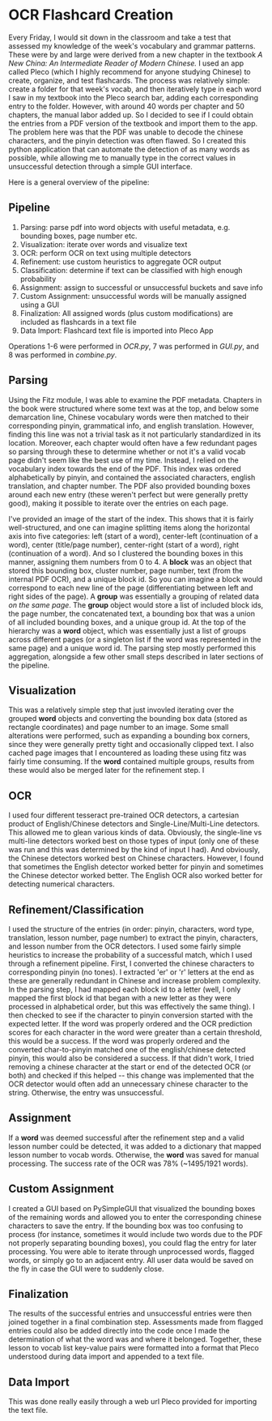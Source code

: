# OCR Flashcard Creation

Every Friday, I would sit down in the classroom and take a test that assessed my knowledge of the week's vocabulary and grammar patterns. These were by and large were derived from a new chapter in the textbook *A New China: An Intermediate Reader of Modern Chinese.* I used an app called Pleco (which I highly recommend for anyone studying Chinese) to create, organize, and test flashcards. The process was relatively simple: create a folder for that week's vocab, and then iteratively type in each word I saw in my textbook into the Pleco search bar, adding each corresponding entry to the folder. However, with around 40 words per chapter and 50 chapters, the manual labor added up. So I decided to see if I could obtain the entries from a PDF version of the textbook and import them to the app. The problem here was that the PDF was unable to decode the chinese characters, and the pinyin detection was often flawed. So I created this python application that can automate the detection of as many words as possible, while allowing me to manually type in the correct values in unsuccessful detection through a simple GUI interface.

Here is a general overview of the pipeline:

## Pipeline ## 

1. Parsing: parse pdf into word objects with useful metadata, e.g. bounding boxes, page number etc.
2. Visualization: iterate over words and visualize text
3. OCR: perform OCR on text using multiple detectors
4. Refinement: use custom heuristics to aggregate OCR output
5. Classification: determine if text can be classified with high enough probability
6. Assignment: assign to successful or unsuccessful buckets and save info 
7. Custom Assignment: unsuccessful words will be manually assigned using a GUI
8. Finalization: All assigned words (plus custom modifications) are included as flashcards in a text file
9. Data Import: Flashcard text file is imported into Pleco App

Operations 1-6 were performed in *OCR.py*, 7 was performed in *GUI.py*, and 8 was performed in *combine.py*. 

## Parsing ## 

Using the Fitz module, I was able to examine the PDF metadata. Chapters in the book were structured where some text was at the top, and below some demarcation line, Chinese vocabulary words were then matched to their corresponding pinyin, grammatical info, and english translation. However, finding this line was not a trivial task as it not particularly standardized in its location. Moreover, each chapter would often have a few redundant pages so parsing through these to determine whether or not it's a valid vocab page didn't seem like the best use of my time. Instead, I relied on the vocabulary index towards the end of the PDF. This index was ordered alphabetically by pinyin, and contained the associated characters, english translation, and chapter number. The PDF also provided bounding boxes around each new entry (these weren't perfect but were generally pretty good), making it possible to iterate over the entries on each page. 

I've provided an image of the start of the index. This shows that it is fairly well-structured, and one can imagine splitting items along the horizontal axis into five categories: left (start of a word), center-left (continuation of a word), center (title/page number), center-right (start of a word), right (continuation of a word). And so I clustered the bounding boxes in this manner, assigning them numbers from 0 to 4. A **block** was an object that stored this bounding box, cluster number, page number, text (from the internal PDF OCR), and a unique block id. So you can imagine a block would correspond to each new line of the page (differentiating between left and right sides of the page). A **group** was essentially a grouping of related data *on the same page*. The **group** object would store a list of included block ids, the page number, the concatenated text, a bounding box that was a union of all included bounding boxes, and a unique group id. At the top of the hierarchy was a **word** object, which was essentially just a list of groups across different pages (or a singleton list if the word was represented in the same page) and a unique word id. The parsing step mostly performed this aggregation, alongside a few other small steps described in later sections of the pipeline. 

## Visualization ## 

This was a relatively simple step that just invovled iterating over the grouped **word** objects and converting the bounding box data (stored as rectangle coordinates) and page number to an image. Some small alterations were performed, such as expanding a bounding box corners, since they were generally pretty tight and occasionally clipped text. I also cached page images that I encountered as loading these using fitz was fairly time consuming. If the **word** contained multiple groups, results from these would also be merged later for the refinement step. I 

## OCR ## 

I used four different tesseract pre-trained OCR detectors, a cartesian product of English/Chinese detectors and Single-Line/Multi-Line detectors. This allowed me to glean various kinds of data. Obviously, the single-line vs multi-line detectors worked best on those types of input (only one of these was run and this was determined by the kind of input I had). And obviously, the Chinese detectors worked best on Chinese characters. However, I found that sometimes the English detector worked better for pinyin and sometimes the Chinese detector worked better. The English OCR also worked better for detecting numerical characters.

## Refinement/Classification ## 

I used the structure of the entries (in order: pinyin, characters, word type, translation, lesson number, page number) to extract the pinyin, characters, and lesson number from the OCR detectors. I used some fairly simple heuristics to increase the probability of a successful match, which I used through a refinement pipeline. First, I converted the chinese characters to corresponding pinyin (no tones). I extracted 'er' or 'r' letters at the end as these are generally redundant in Chinese and increase problem complexity. In the parsing step, I had mapped each block id to a letter (well, I only mapped the first block id that began with a new letter as they were processed in alphabetical order, but this was effectively the same thing). I then checked to see if the character to pinyin conversion started with the expected letter. If the word was properly ordered and the OCR prediction scores for each character in the word were greater than a certain threshold, this would be a success. If the word was properly ordered and the converted char-to-pinyin matched one of the english/chinese detected pinyin, this would also be considered a success. If that didn't work, I tried removing a chinese character at the start or end of the detected OCR (or both) and checked if this helped -- this change was implemented that the OCR detector would often add an unnecessary chinese character to the string. Otherwise, the entry was unsuccessful.

## Assignment ## 

If a **word** was deemed successful after the refinement step and a valid lesson number could be detected, it was added to a dictionary that mapped lesson number to vocab words. Otherwise, the **word** was saved for manual processing. The success rate of the OCR was 78% (~1495/1921 words). 

## Custom Assignment ## 

I created a GUI based on PySimpleGUI that visualized the bounding boxes of the remaining words and allowed you to enter the corresponding chinese characters to save the entry. If the bounding box was too confusing to process (for instance, sometimes it would include two words due to the PDF not properly separating bounding boxes), you could flag the entry for later processing. You were able to iterate through unprocessed words, flagged words, or simply go to an adjacent entry. All user data would be saved on the fly in case the GUI were to suddenly close. 

## Finalization ## 

The results of the successful entries and unsuccessful entries were then joined together in a final combination step. Assessments made from flagged entries could also be added directly into the code once I made the determination of what the word was and where it belonged. Together, these lesson to vocab list key-value pairs were formatted into a format that Pleco understood during data import and appended to a text file. 

## Data Import ## 

This was done really easily through a web url Pleco provided for importing the text file. 

